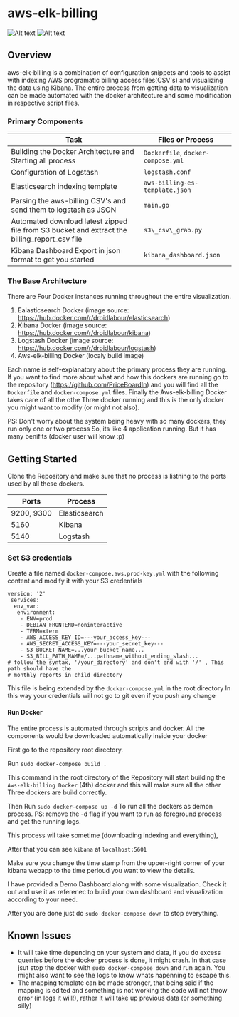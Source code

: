 # aws-elk-billing
![Alt text](https://github.com/srajbr/aws-usage_billing-elk-dashboard/blob/master/screenshots/kibana_dashboard1.png?raw=true "Overview")
![Alt text](https://github.com/srajbr/aws-usage_billing-elk-dashboard/blob/master/screenshots/kibana_dashboard2.png?raw=true "Overview")

## Overview
 
 aws-elk-billing is a combination of configuration snippets and tools to assist with indexing AWS programatic billing access files(CSV's) and visualizing the data using Kibana. The entire process from getting data to visualization can be made automated with the docker architecture and some modification in respective script files.

### Primary Components
Task | Files or Process
------------ | -------------
Building the Docker Architecture and Starting all process | `Dockerfile`, `docker-compose.yml`
Configuration of Logstash | `logstash.conf`
Elasticsearch indexing template | `aws-billing-es-template.json`
Parsing the aws-billing CSV's and send them to logstash as JSON | `main.go`
Automated download latest zipped file from S3 bucket and extract the billing\_report\_csv file | `s3\_csv\_grab.py`
Kibana Dashboard Export in json format to get you started| `kibana_dashboard.json`

### The Base Architecture
There are Four Docker instances running throughout the entire visualization. 

1. Ealasticsearch Docker (image source: https://hub.docker.com/r/droidlabour/elasticsearch)
2. Kibana Docker (image source: https://hub.docker.com/r/droidlabour/kibana)
3. Logstash Docker (image source: https://hub.docker.com/r/droidlabour/logstash)
4. Aws-elk-billing Docker (localy build  image)

Each name is self-explanatory about the primary process they are running. If you want to find more about what and how this dockers are running go to the repository (https://github.com/PriceBoardIn) and you will find all the `Dockerfile` and `docker-compose.yml` files. Finally the Aws-elk-billing Docker takes care of all the othe Three docker running and this is the only docker you might want to modify (or might not also).

PS: Don't worry about the system being heavy with so many dockers, they run only one or two process So, its like 4 application running. But it has many benifits (docker user will know :p)

## Getting Started
Clone the Repository and make sure that no process is listning to the ports used by all these dockers.

Ports | Process
------------ | -------------
9200, 9300 | Elasticsearch
5160 | Kibana
5140 | Logstash

### Set S3 credentials
Create a file named `docker-compose.aws.prod-key.yml` with the following content and modify it with your S3 credentials
```
version: '2'
 services:
  env_var:
   environment:
    - ENV=prod
    - DEBIAN_FRONTEND=noninteractive
    - TERM=xterm
    - AWS_ACCESS_KEY_ID=---your_access_key---
    - AWS_SECRET_ACCESS_KEY=---your_secret_key---
    - S3_BUCKET_NAME=...your_bucket_name...
    - S3_BILL_PATH_NAME=/...pathname_without_ending_slash...
# follow the syntax, '/your_directory' and don't end with '/' , This path should have the
# monthly reports in child directory
```
This file is being extended by the `docker-compose.yml` in the root directory
In this way your credentials will not go to git even if you push any change

#### Run Docker
The entire process is automated through scripts and docker. All the components would be downloaded automatically inside your docker

First go to the repository root directory.

Run
`sudo docker-compose build .`

This command in the root directory of the Repository will start building the `Aws-elk-billing Docker` (4th) docker and this will make sure all the other Three dockers are build correctly.

Then Run 
`sudo docker-compose up -d`
To run all the dockers as demon process.
PS: remove the -d flag if you want to run as foreground process and get the running logs.

This process wil take sometime (downloading indexing and everything),

After that you can see `kibana` at `localhost:5601`

Make sure you change the time stamp from the upper-right corner of your kibana webapp to the time perioud you want to view the details.

I have provided a Demo Dashboard along with some visualization. Check it out and use it as referenec to build your own dashboard and visualization according to your need.

After you are done just do `sudo docker-compose down` to stop everything.

## Known Issues

* It will take time depending on your system and data, if you do excess querries before the docker process is done, it might crash. In that case jsut stop the docker with `sudo docker-compose down` and run again. You might also want to see the logs to know whats hapenning to escape this.
* The mapping template can be made stronger, that being said if the mapping is edited and something is not working the code will not throw error (in logs it will!), rather it will take up previous data (or something silly)
